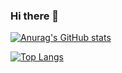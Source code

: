 ### Hi there 👋
<!--
![Google Gemini](https://img.shields.io/badge/google%20gemini-8E75B2?style=for-the-badge&logo=google%20gemini&logoColor=white)

![Python](https://img.shields.io/badge/python-3670A0?style=for-the-badge&logo=python&logoColor=ffdd54)

![macOS](https://img.shields.io/badge/mac%20os-000000?style=for-the-badge&logo=macos&logoColor=F0F0F0)

![Reddit](https://img.shields.io/badge/Reddit-%23FF4500.svg?style=for-the-badge&logo=Reddit&logoColor=white)

**ozanunal0/ozanunal0** is a ✨ _special_ ✨ repository because its `README.md` (this file) appears on your GitHub profile.

Here are some ideas to get you started:

- 🔭 I’m currently working on ...
- 🌱 I’m currently learning ...
- 👯 I’m looking to collaborate on ...
- 🤔 I’m looking for help with ...
- 💬 Ask me about ...
- 📫 How to reach me: ...
- 😄 Pronouns: ...
- ⚡ Fun fact: ...
-->
[![Anurag's GitHub stats](https://github-readme-stats.vercel.app/api?username=ozanunal0&show_icons=true&theme=tokyonight)](https://github.com/anuraghazra/github-readme-stats)

[![Top Langs](https://github-readme-stats.vercel.app/api/top-langs/?username=ozanunal0&hide_progress=true)](https://github.com/anuraghazra/github-readme-stats)

